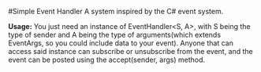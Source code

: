 #Simple Event Handler
A system inspired by the C# event system.

**Usage:**
You just need an instance of EventHandler<S, A>, with S being the type of sender and A being the type of arguments(which extends EventArgs, so you could include data to your event).
Anyone that can access said instance can subscribe or unsubscribe from the event, and the event can be posted using the accept(sender, args) method.
